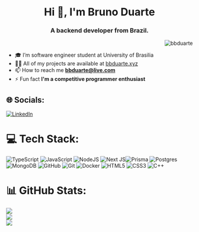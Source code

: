 <h1 align="center">Hi 👋, I'm Bruno Duarte</h1>
<h3 align="center">A backend developer from Brazil.</h3>

<p align="right"> <img src="https://komarev.com/ghpvc/?username=bbduarte&label=Profile%20views&color=0e75b6&style=flat" alt="bbduarte" /> </p>

- 🎓 I’m software engineer student at University of Brasilia
- 👨‍💻 All of my projects are available at [bbduarte.xyz](https://www.bbduarte.xyz)
- 📫 How to reach me **bbduarte@live.com**
- ⚡ Fun fact **I'm a competitive programmer enthusiast**


## 🌐 Socials:
[![LinkedIn](https://img.shields.io/badge/LinkedIn-%230077B5.svg?logo=linkedin&logoColor=white)](https://linkedin.com/in/bbduarte) 

# 💻 Tech Stack:
![TypeScript](https://img.shields.io/badge/typescript-%23007ACC.svg?style=flat&logo=typescript&logoColor=white) ![JavaScript](https://img.shields.io/badge/javascript-%23323330.svg?style=flat&logo=javascript&logoColor=%23F7DF1E) ![NodeJS](https://img.shields.io/badge/node.js-6DA55F?style=flat&logo=node.js&logoColor=white) ![Next JS](https://img.shields.io/badge/Next-black?style=flat&logo=next.js&logoColor=white)![Prisma](https://img.shields.io/badge/Prisma-3982CE?style=flat&logo=Prisma&logoColor=white) ![Postgres](https://img.shields.io/badge/postgres-%23316192.svg?style=flat&logo=postgresql&logoColor=white) ![MongoDB](https://img.shields.io/badge/MongoDB-%234ea94b.svg?style=flat&logo=mongodb&logoColor=white) ![GitHub](https://img.shields.io/badge/github-%23121011.svg?style=flat&logo=github&logoColor=white) ![Git](https://img.shields.io/badge/git-%23F05033.svg?style=flat&logo=git&logoColor=white) ![Docker](https://img.shields.io/badge/docker-%230db7ed.svg?style=flat&logo=docker&logoColor=white) ![HTML5](https://img.shields.io/badge/html5-%23E34F26.svg?style=flat&logo=html5&logoColor=white) ![CSS3](https://img.shields.io/badge/css3-%231572B6.svg?style=flat&logo=css3&logoColor=white) ![C++](https://img.shields.io/badge/c++-%2300599C.svg?style=flat&logo=c%2B%2B&logoColor=white)

# 📊 GitHub Stats:
![](https://github-readme-stats.vercel.app/api?username=bbduarte&theme=default&hide_border=false&include_all_commits=false&count_private=false)<br/>
![](https://github-readme-streak-stats.herokuapp.com/?user=bbduarte&theme=default&hide_border=false)<br/>
![](https://github-readme-stats.vercel.app/api/top-langs/?username=bbduarte&theme=default&hide_border=false&include_all_commits=false&count_private=false&layout=compact)

<!-- Proudly created with GPRM ( https://gprm.itsvg.in ) -->
